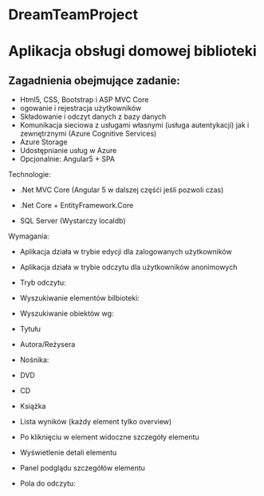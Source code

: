 # DreamTeamProject
<h1>Aplikacja obsługi domowej biblioteki</h1>

<h2>Zagadnienia obejmujące zadanie:</h2>
<ul>
<li>Html5, CSS, Bootstrap i ASP MVC Core</li>
<li>ogowanie i rejestracja użytkowników</li>
<li> Składowanie i odczyt danych z bazy danych</li>
<li> Komunikacja sieciowa z usługami własnymi (usługa autentykacji) jak i zewnętrznymi (Azure Cognitive Services)</li>
<li> Azure Storage</li>
<li> Udostępnianie usług w Azure</li>
<li> Opcjonalnie: Angular5 + SPA</li>
</ul>


Technologie:

* .Net MVC Core (Angular 5 w dalszej częśći jeśli pozwoli czas)

* .Net Core + EntityFramework.Core

* SQL Server (Wystarczy localdb)

Wymagania:

* Aplikacja działa w trybie edycji dla zalogowanych użytkowników

* Aplikacja działa w trybie odczytu dla użytkowników anonimowych

* Tryb odczytu:

* Wyszukiwanie elementów bilbioteki:

* Wyszukiwanie obiektów wg:

* Tytułu

* Autora/Reżysera

* Nośnika:

* DVD

* CD

* Książka

* Lista wyników (każdy element tylko overview)

* Po kliknięciu w element widoczne szczegóły elementu

* Wyświetlenie detali elementu

* Panel podglądu szczegółów elementu

* Pola do odczytu:

<!-- <h1>Aplikacja obsługi domowej biblioteki</h1>
<strong>Zagadnienia obejmujące zadanie:</strong>
* Html5, CSS, Bootstrap i ASP MVC Core
* Logowanie i rejestracja użytkowników
* Składowanie i odczyt danych z bazy danych -->
